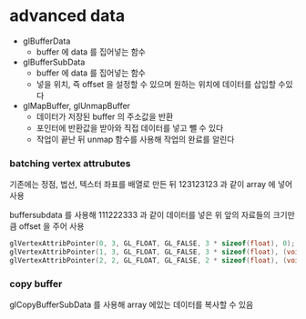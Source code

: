 # advanced data

- glBufferData
    - buffer 에 data 를 집어넣는 함수
- glBufferSubData
    - buffer 에 data 를 집어넣는 함수
    - 넣을 위치, 즉 offset 을 설정할 수 있으며 원하는 위치에 데이터를 삽입할 수있다
- glMapBuffer, glUnmapBuffer
    - 데이터가 저장된 buffer 의 주소값을 반환
    - 포인터에 반환값을 받아와 직접 데이터를 넣고 뺄 수 있다
    - 작업이 끝난 뒤 unmap 함수를 사용해 작업의 완료를 알린다

### batching vertex attrubutes

기존에는 정점, 법선, 텍스터 좌표를 배열로 만든 뒤 123123123 과 같이 array 에 넣어 사용

buffersubdata 를 사용해 111222333 과 같이 데이터를 넣은 위 앞의 자료들의 크기만큼 offset 을 주어 사용

```cpp
glVertexAttribPointer(0, 3, GL_FLOAT, GL_FALSE, 3 * sizeof(float), 0);  
glVertexAttribPointer(1, 3, GL_FLOAT, GL_FALSE, 3 * sizeof(float), (void*)(sizeof(positions)));  
glVertexAttribPointer(2, 2, GL_FLOAT, GL_FALSE, 2 * sizeof(float), (void*)(sizeof(positions) + sizeof(normals)));
```

### copy buffer

glCopyBufferSubData 를 사용해 array 에있는 데이터를 복사할 수 있음